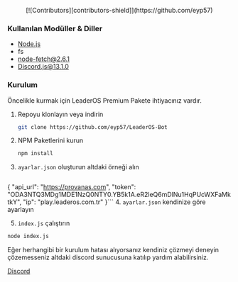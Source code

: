<p align="center">
    [![Contributors][contributors-shield]](https://github.com/eyp57)
</p>



### Kullanılan Modüller & Diller

* [Node.js](https://nodejs.org/)
* fs
* node-fetch@2.6.1
* Discord.js@13.1.0

### Kurulum

Öncelikle kurmak için LeaderOS Premium Pakete ihtiyacınız vardır.

1. Repoyu klonlayın veya indirin
   ```sh
   git clone https://github.com/eyp57/LeaderOS-Bot
   ```
2. NPM Paketlerini kurun
   ```sh
   npm install
   ```
3. `ayarlar.json` oluşturun altdaki örneği alın
   ```json
{
    "api_url": "https://provanas.com",
    "token": "ODA3NTQ3MDg1MDE1NzQ0NTY0.YB5k1A.eR2leQ6mDlNu1HqPUcWXFaMktkY",
    "ip": "play.leaderos.com.tr"
}```
4. `ayarlar.json` kendinize göre ayarlayın

5. `index.js` çalıştırın
```sh
node index.js
```


Eğer herhangibi bir kurulum hatası alıyorsanız kendiniz çözmeyi deneyin çözemesseniz altdaki discord sunucusuna katılıp yardım alabilirsiniz.

[Discord](https://discord.gg/739Vsmcfw6)
